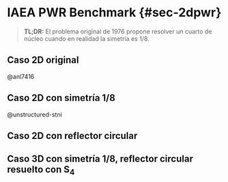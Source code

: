 
# IAEA PWR Benchmark {#sec-2dpwr}

> **TL;DR:** El problema original de 1976 propone resolver un cuarto de núcleo cuando en realidad la simetría es 1/8.

## Caso 2D original

@anl7416

## Caso 2D con simetría 1/8

@unstructured-stni

## Caso 2D con reflector circular

## Caso 3D con simetría 1/8, reflector circular resuelto con S$_4$

